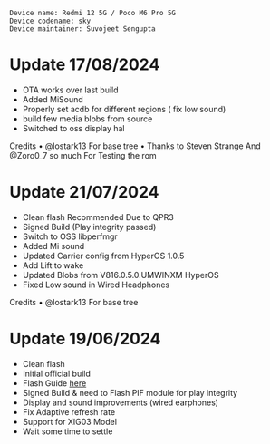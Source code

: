 ```
Device name: Redmi 12 5G / Poco M6 Pro 5G
Device codename: sky
Device maintainer: Suvojeet Sengupta
```

# Update 17/08/2024

- OTA works over last build
- Added MiSound 
- Properly set acdb for different regions ( fix low sound)
- build few media blobs from source
- Switched to oss display hal

Credits
• @lostark13 For base tree
• Thanks to Steven Strange And @Zoro0_7 so much For Testing the rom

# Update 21/07/2024

- Clean flash Recommended Due to QPR3
- Signed Build (Play integrity passed)
- Switch to OSS libperfmgr
- Added Mi sound
- Updated Carrier config from HyperOS 1.0.5
- Add Lift to wake 
- Updated Blobs from V816.0.5.0.UMWINXM HyperOS
- Fixed Low sound in Wired Headphones

Credits
• @lostark13 For base tree

# Update 19/06/2024

- Clean flash
- Initial official build
- Flash Guide [here](https://github.com/Project-PixelStar/official_devices/blob/14/instructions/sky.md)
- Signed Build & need to Flash PIF module for play integrity
- Display and sound improvements (wired earphones)
- Fix Adaptive refresh rate
- Support for XIG03 Model
- Wait some time to settle
